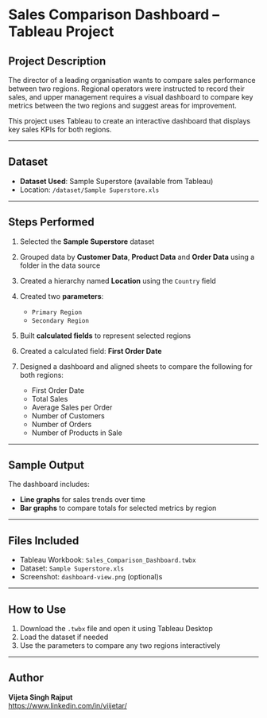 # Sales Comparison Dashboard – Tableau Project

## Project Description

The director of a leading organisation wants to compare sales performance between two regions. Regional operators were instructed to record their sales, and upper management requires a visual dashboard to compare key metrics between the two regions and suggest areas for improvement.

This project uses Tableau to create an interactive dashboard that displays key sales KPIs for both regions.

---

## Dataset

- **Dataset Used**: Sample Superstore (available from Tableau)
- Location: `/dataset/Sample Superstore.xls`

---

## Steps Performed

1. Selected the **Sample Superstore** dataset
2. Grouped data by **Customer Data**, **Product Data** and **Order Data** using a folder in the data source
3. Created a hierarchy named **Location** using the `Country` field
4. Created two **parameters**:
   - `Primary Region`
   - `Secondary Region`

5. Built **calculated fields** to represent selected regions
6. Created a calculated field: **First Order Date**
7. Designed a dashboard and aligned sheets to compare the following for both regions:
   - First Order Date
   - Total Sales
   - Average Sales per Order
   - Number of Customers
   - Number of Orders
   - Number of Products in Sale

---

## Sample Output

The dashboard includes:
- **Line graphs** for sales trends over time
- **Bar graphs** to compare totals for selected metrics by region

---

## Files Included

- Tableau Workbook: `Sales_Comparison_Dashboard.twbx`
- Dataset: `Sample Superstore.xls`
- Screenshot: `dashboard-view.png` (optional)s

---

## How to Use

1. Download the `.twbx` file and open it using Tableau Desktop
2. Load the dataset if needed
3. Use the parameters to compare any two regions interactively

---

## Author

**Vijeta Singh Rajput**  
https://www.linkedin.com/in/viijetar/